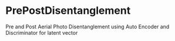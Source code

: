 # PrePostDisentanglement
Pre and Post Aerial Photo Disentanglement using Auto Encoder and Discriminator for latent vector
